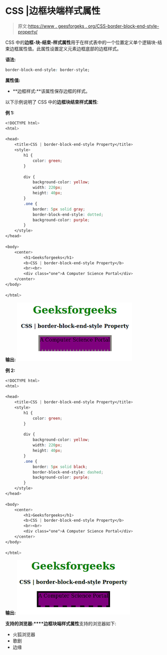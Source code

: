 # CSS |边框块端样式属性

> 原文:[https://www . geesforgeks . org/CSS-border-block-end-style-property/](https://www.geeksforgeeks.org/css-border-block-end-style-property/)

CSS 中的**边框-块-结束-样式属性**用于在样式表中的一个位置定义单个逻辑块-结束边框属性值。此属性设置定义元素边框底部的边框样式。

**语法:**

```css
border-block-end-style: border-style;
```

**属性值:**

*   **边框样式:**该属性保存边框的样式。

以下示例说明了 CSS 中的**边框块结束样式属性**:

**例 1:**

```css
<!DOCTYPE html>
<html>

<head>
    <title>CSS | border-block-end-style Property</title>
    <style>
        h1 {
            color: green;
        }

        div {
            background-color: yellow;
            width: 220px;
            height: 40px;
        }
        .one {
            border: 5px solid gray;
            border-block-end-style: dotted;
            background-color: purple;
        }
    </style>
</head>

<body>
    <center>
        <h1>Geeksforgeeks</h1>
        <b>CSS | border-block-end-style Property</b>
        <br><br>
        <div class="one">A Computer Science Portal</div>
    </center>
</body>

</html>
```

**输出:**
![](img/d546142ab2ab4776b5cfdfd5fb6f1932.png)

**例 2:**

```css
<!DOCTYPE html>
<html>

<head>
    <title>CSS | border-block-end-style Property</title>
    <style>
        h1 {
            color: green;
        }

        div {
            background-color: yellow;
            width: 220px;
            height: 40px;
        }
        .one {
            border: 5px solid black;
            border-block-end-style: dashed;
            background-color: purple;
        }
    </style>
</head>

<body>
    <center>
        <h1>Geeksforgeeks</h1>
        <b>CSS | border-block-end-style Property</b>
        <br><br>
        <div class="one">A Computer Science Portal</div>
    </center>
</body>

</html>
```

**输出:**
![](img/1c022dcce12a0aadee9d3d444e49d130.png)

**支持的浏览器:****边框块端样式属性**支持的浏览器如下:

*   火狐浏览器
*   歌剧
*   边缘